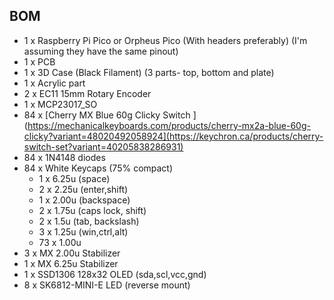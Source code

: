 ## BOM
- 1 x Raspberry Pi Pico or Orpheus Pico (With headers preferably) (I'm assuming they have the same pinout)
- 1 x PCB
- 1 x 3D Case (Black Filament) (3 parts- top, bottom and plate)
- 1 x Acrylic part 
- 2 x EC11 15mm Rotary Encoder
- 1 x MCP23017_SO
- 84 x [Cherry MX Blue 60g Clicky Switch ](https://mechanicalkeyboards.com/products/cherry-mx2a-blue-60g-clicky?variant=48020492058924](https://keychron.ca/products/cherry-switch-set?variant=40205838286931)
- 84 x 1N4148 diodes
- 84 x White Keycaps (75% compact)
    - 1 x 6.25u (space)
    - 2 x 2.25u (enter,shift)
    - 1 x 2.00u (backspace)
    - 2 x 1.75u (caps lock, shift)
    - 2 x 1.5u (tab, backslash)
    - 3 x 1.25u (win,ctrl,alt)
    - 73 x 1.00u
- 3 x MX 2.00u Stabilizer
- 1 x MX 6.25u Stabilizer
- 1 x SSD1306 128x32 OLED (sda,scl,vcc,gnd)
- 8 x SK6812-MINI-E LED (reverse mount)

